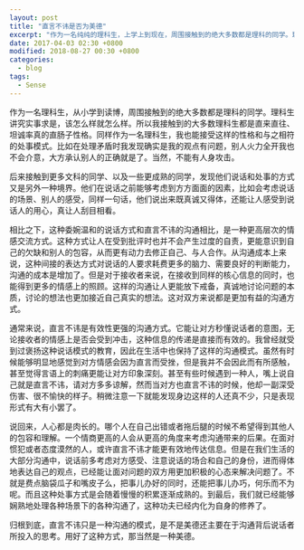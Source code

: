 ```yaml
---
layout: post
title: "直言不讳是否为美德"
excerpt: "作为一名纯纯的理科生，上学上到现在，周围接触到的绝大多数都是理科的同学。理科生讲究实事求是，该怎么样就怎么样。所以我接触到的大多数理科生都是直来直往、坦诚率真的直肠子性格。同样作为一名理科生，我也能接受这样的性格和与之相符的处事模式。比如在处理矛盾时我发现确实是我的观点有问题，别人火力全开我也不会介意，大方承认别人的正确就是了。当然，不能有人身攻击。"
date: 2017-04-03 02:30 +0800
modified: 2018-08-27 00:30 +0800
categories: 
  - blog
tags: 
  - Sense
---
```


作为一名理科生，从小学到读博，周围接触到的绝大多数都是理科的同学。理科生讲究实事求是，该怎么样就怎么样。所以我接触到的大多数理科生都是直来直往、坦诚率真的直肠子性格。同样作为一名理科生，我也能接受这样的性格和与之相符的处事模式。比如在处理矛盾时我发现确实是我的观点有问题，别人火力全开我也不会介意，大方承认别人的正确就是了。当然，不能有人身攻击。

后来接触到更多文科的同学、以及一些更成熟的同学，发现他们说话和处事的方式又是另外一种境界。他们在说话之前能够考虑到方方面面的因素，比如会考虑说话的场景、别人的感受，同样一句话，他们说出来既真诚又得体，还能让人感受到说话人的用心，真让人刮目相看。

相比之下，这种委婉温和的说话方式和直言不讳的沟通相比，是一种更高层次的情感交流方式。这种方式让人在受到批评时也并不会产生过度的自责，更能意识到自己的欠缺和别人的包容，从而更有动力去修正自己、与人合作。从沟通成本上来说，这种间接的表达方式对说话的人要求耗费更多的脑力、需要良好的判断能力，沟通的成本是增加了。但是对于接收者来说，在接收到同样的核心信息的同时，也能得到更多的情感上的照顾。这样的沟通让人更能放下戒备，真诚地讨论问题的本质，讨论的想法也更加接近自己真实的想法。这对双方来说都是更加有益的沟通方式。

通常来说，直言不讳是有效性更强的沟通方式。它能让对方秒懂说话者的意图，无论接收者的情感上是否会受到冲击，这种信息的传递是直接而有效的。我曾经就受到过褒扬这种说话模式的教育，因此在生活中也保持了这样的沟通模式。虽然有时候能够明显地感觉到对方情感会因为直言而受挫，但是我并不会因此而有所感触，甚至觉得言语上的刺痛更能让对方印象深刻。甚至有些时候遇到一种人，嘴上说自己就是直言不讳，请对方多多谅解，然而当对方也直言不讳的时候，他却一副深受伤害、很不愉快的样子。稍微注意一下就能发现身边这样的人还真不少，只是表现形式有大有小罢了。

说回来，人心都是肉长的。哪个人在自己出错或者拖后腿的时候不希望得到其他人的包容和理解。一个情商更高的人会从更高的角度来考虑沟通带来的后果。在面对惯犯或者态度漠然的人，或许直言不讳才能更有效地传达信息。但是在我们生活的大部分沟通中，说话前多考虑对方感受、注意说话的场合和自己的身份，进而得体地表达自己的观点，已经能让面对问题的双方用更加积极的心态来解决问题了。不就是费点脑袋瓜子和嘴皮子么，把事儿办好的同时，还能把事儿办巧，何乐而不为呢。而且这种处事方式是会随着慢慢的积累逐渐成熟的。到最后，我们就已经能够娴熟地处理各种场景下的各种沟通了，这种功夫已经内化为自身的修养了。

归根到底，直言不讳只是一种沟通的模式，是不是美德还主要在于沟通背后说话者所投入的思考。用好了这种方式，那当然是一种美德。
